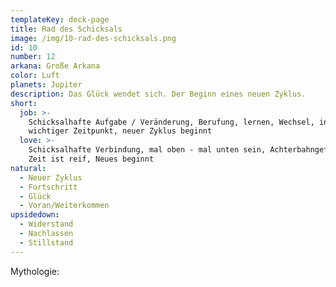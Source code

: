 ```yaml
---
templateKey: deck-page
title: Rad des Schicksals
image: /img/10-rad-des-schicksals.png
id: 10
number: 12
arkana: Große Arkana
color: Luft
planets: Jupiter
description: Das Glück wendet sich. Der Beginn eines neuen Zyklus.
short:
  job: >-
    Schicksalhafte Aufgabe / Veränderung, Berufung, lernen, Wechsel, instabil,
    wichtiger Zeitpunkt, neuer Zyklus beginnt
  love: >-
    Schicksalhafte Verbindung, mal oben - mal unten sein, Achterbahngefühle, die
    Zeit ist reif, Neues beginnt
natural:
  - Neuer Zyklus
  - Fortschritt
  - Glück
  - Voran/Weiterkommen
upsidedown:
  - Widerstand
  - Nachlassen
  - Stillstand
---
```

Mythologie:
